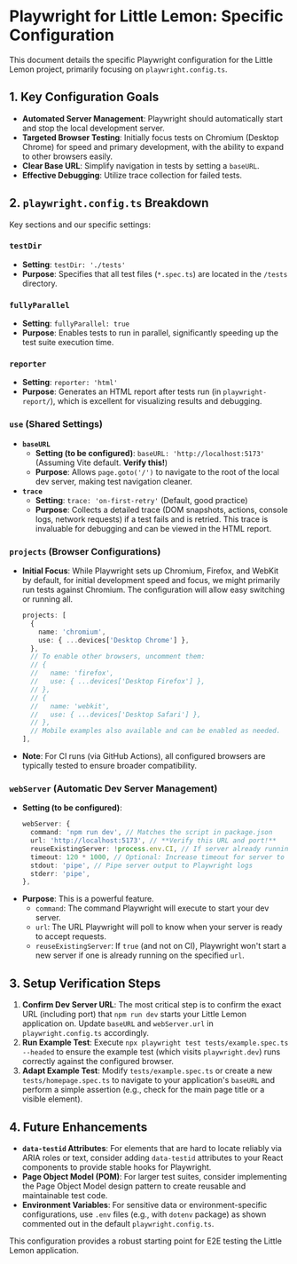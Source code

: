 # Playwright for Little Lemon: Specific Configuration

This document details the specific Playwright configuration for the Little Lemon project, primarily focusing on `playwright.config.ts`.

## 1. Key Configuration Goals

-   **Automated Server Management**: Playwright should automatically start and stop the local development server.
-   **Targeted Browser Testing**: Initially focus tests on Chromium (Desktop Chrome) for speed and primary development, with the ability to expand to other browsers easily.
-   **Clear Base URL**: Simplify navigation in tests by setting a `baseURL`.
-   **Effective Debugging**: Utilize trace collection for failed tests.

## 2. `playwright.config.ts` Breakdown

Key sections and our specific settings:

### `testDir`
-   **Setting**: `testDir: './tests'`
-   **Purpose**: Specifies that all test files (`*.spec.ts`) are located in the `/tests` directory.

### `fullyParallel`
-   **Setting**: `fullyParallel: true`
-   **Purpose**: Enables tests to run in parallel, significantly speeding up the test suite execution time.

### `reporter`
-   **Setting**: `reporter: 'html'`
-   **Purpose**: Generates an HTML report after tests run (in `playwright-report/`), which is excellent for visualizing results and debugging.

### `use` (Shared Settings)

-   **`baseURL`**
    -   **Setting (to be configured)**: `baseURL: 'http://localhost:5173'` (Assuming Vite default. **Verify this!**)
    -   **Purpose**: Allows `page.goto('/')` to navigate to the root of the local dev server, making test navigation cleaner.
-   **`trace`**
    -   **Setting**: `trace: 'on-first-retry'` (Default, good practice)
    -   **Purpose**: Collects a detailed trace (DOM snapshots, actions, console logs, network requests) if a test fails and is retried. This trace is invaluable for debugging and can be viewed in the HTML report.

### `projects` (Browser Configurations)

-   **Initial Focus**: While Playwright sets up Chromium, Firefox, and WebKit by default, for initial development speed and focus, we might primarily run tests against Chromium. The configuration will allow easy switching or running all.
    ```typescript
    projects: [
      {
        name: 'chromium',
        use: { ...devices['Desktop Chrome'] },
      },
      // To enable other browsers, uncomment them:
      // {
      //   name: 'firefox',
      //   use: { ...devices['Desktop Firefox'] },
      // },
      // {
      //   name: 'webkit',
      //   use: { ...devices['Desktop Safari'] },
      // },
      // Mobile examples also available and can be enabled as needed.
    ],
    ```
-   **Note**: For CI runs (via GitHub Actions), all configured browsers are typically tested to ensure broader compatibility.

### `webServer` (Automatic Dev Server Management)

-   **Setting (to be configured)**:
    ```typescript
    webServer: {
      command: 'npm run dev', // Matches the script in package.json
      url: 'http://localhost:5173', // **Verify this URL and port!**
      reuseExistingServer: !process.env.CI, // If server already running locally, use it (except on CI)
      timeout: 120 * 1000, // Optional: Increase timeout for server to start
      stdout: 'pipe', // Pipe server output to Playwright logs
      stderr: 'pipe',
    },
    ```
-   **Purpose**: This is a powerful feature.
    -   `command`: The command Playwright will execute to start your dev server.
    -   `url`: The URL Playwright will poll to know when your server is ready to accept requests.
    -   `reuseExistingServer`: If `true` (and not on CI), Playwright won't start a new server if one is already running on the specified `url`.

## 3. Setup Verification Steps

1.  **Confirm Dev Server URL**: The most critical step is to confirm the exact URL (including port) that `npm run dev` starts your Little Lemon application on. Update `baseURL` and `webServer.url` in `playwright.config.ts` accordingly.
2.  **Run Example Test**: Execute `npx playwright test tests/example.spec.ts --headed` to ensure the example test (which visits `playwright.dev`) runs correctly against the configured browser.
3.  **Adapt Example Test**: Modify `tests/example.spec.ts` or create a new `tests/homepage.spec.ts` to navigate to your application's `baseURL` and perform a simple assertion (e.g., check for the main page title or a visible element).

## 4. Future Enhancements

-   **`data-testid` Attributes**: For elements that are hard to locate reliably via ARIA roles or text, consider adding `data-testid` attributes to your React components to provide stable hooks for Playwright.
-   **Page Object Model (POM)**: For larger test suites, consider implementing the Page Object Model design pattern to create reusable and maintainable test code.
-   **Environment Variables**: For sensitive data or environment-specific configurations, use `.env` files (e.g., with `dotenv` package) as shown commented out in the default `playwright.config.ts`.

This configuration provides a robust starting point for E2E testing the Little Lemon application.
